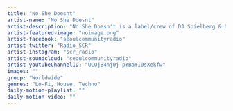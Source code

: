 ```yaml
---
title: "No She Doesnt"	
artist-name: "No She Doesnt"	
artist-description: "No She Doesn't is a label/crew of DJ Spielberg & DJ Legwarmer. Two of them are making a fresh house music movement in Lisbon, Portugal. No She Doesn't is not just a label but also a movement: an open minded way of approaching life has led us to put values such as equality, freedom and fun as priorities. They try to express it in our tunes and parties and in the feelings they provide, because the idea of an unprejudiced society is what drives them in this path of beautiful music which we hope people enjoy."	
artist-featured-image: "noimage.png"	
artist-facebook: "seoulcommunityradio"	
artist-twitter: "Radio_SCR"	
artist-instagram: "scr_radio"	
artist-soundcloud: "seoulcommunityradio"	
artist-youtubeChannelID: "UCUjB4nj0j-pYBaYI0sXekfw"	
images: ""	
group: "Worldwide"	
genres: "Lo-Fi, House, Techno"	
daily-motion-playlist: ""	
daily-motion-video: ""		
---
```


